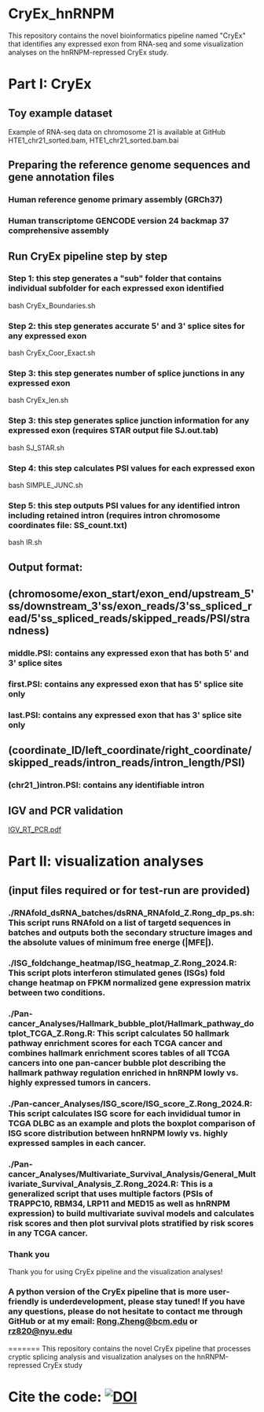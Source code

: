 # CryEx_hnRNPM

This repository contains the novel bioinformatics pipeline named "CryEx" that identifies any expressed exon from RNA-seq and some visualization analyses on the hnRNPM-repressed CryEx study. 

# Part I: CryEx

## Toy example dataset 
Example of RNA-seq data on chromosome 21 is available at GitHub HTE1_chr21_sorted.bam, HTE1_chr21_sorted.bam.bai

## Preparing the reference genome sequences and gene annotation files
### Human reference genome primary assembly (GRCh37)
### Human transcriptome GENCODE version 24 backmap 37 comprehensive assembly
## Run CryEx pipeline step by step
### Step 1: this step generates a "sub" folder that contains individual subfolder for each expressed exon identified
bash CryEx_Boundaries.sh
### Step 2: this step generates accurate 5' and 3' splice sites for any expressed exon
bash CryEx_Coor_Exact.sh
### Step 3: this step generates number of splice junctions in any expressed exon
bash CryEx_len.sh
### Step 3: this step generates splice junction information for any expressed exon (requires STAR output file SJ.out.tab)
bash SJ_STAR.sh
### Step 4: this step calculates PSI values for each expressed exon
bash SIMPLE_JUNC.sh
### Step 5: this step outputs PSI values for any identified intron including retained intron (requires intron chromosome coordinates file: SS_count.txt)
bash IR.sh
## Output format: 
## (chromosome/exon_start/exon_end/upstream_5'ss/downstream_3'ss/exon_reads/3'ss_spliced_read/5'ss_spliced_reads/skipped_reads/PSI/strandness)
### middle.PSI: contains any expressed exon that has both 5' and 3' splice sites
### first.PSI: contains any expressed exon that has 5' splice site only
### last.PSI: contains any expressed exon that has 3' splice site only
## (coordinate_ID/left_coordinate/right_coordinate/skipped_reads/intron_reads/intron_length/PSI)
### (chr21_)intron.PSI: contains any identifiable intron
## IGV and PCR validation
[IGV_RT_PCR.pdf](https://github.com/CC-Cheng-Splicing-lab-BCM/hnRNPM_CryEx_dsRNA/files/13852485/IGV_RT_PCR.pdf)

# Part II: visualization analyses 
## (input files required or for test-run are provided)
### ./RNAfold_dsRNA_batches/dsRNA_RNAfold_Z.Rong_dp_ps.sh: This script runs RNAfold on a list of targetd sequences in batches and outputs both the secondary structure images and the absolute values of minimum free energe (|MFE|).
### ./ISG_foldchange_heatmap/ISG_heatmap_Z.Rong_2024.R: This script plots interferon stimulated genes (ISGs) fold change heatmap on FPKM normalized gene expression matrix between two conditions.
### ./Pan-cancer_Analyses/Hallmark_bubble_plot/Hallmark_pathway_dotplot_TCGA_Z.Rong.R: This script calculates 50 hallmark pathway enrichment scores for each TCGA cancer and combines hallmark enrichment scores tables of all TCGA cancers into one pan-cancer bubble plot describing the hallmark pathway regulation enriched in hnRNPM lowly vs. highly expressed tumors in cancers.
### ./Pan-cancer_Analyses/ISG_score/ISG_score_Z.Rong_2024.R: This script calculates ISG score for each invididual tumor in TCGA DLBC as an example and plots the boxplot comparison of ISG score distribution between hnRNPM lowly vs. highly expressed samples in each cancer.
### ./Pan-cancer_Analyses/Multivariate_Survival_Analysis/General_Multivariate_Survival_Analysis_Z.Rong_2024.R: This is a generalized script that uses multiple factors (PSIs of TRAPPC10, RBM34, LRP11 and MED15 as well as hnRNPM expression) to build multivariate suvival models and calculates risk scores and then plot survival plots stratified by risk scores in any TCGA cancer.

### Thank you
Thank you for using CryEx pipeline and the visualization analyses!

### A python version of the CryEx pipeline that is more user-friendly is underdevelopment, please stay tuned! If you have any questions, please do not hesitate to contact me through GitHub or at my email: Rong.Zheng@bcm.edu or rz820@nyu.edu
=======
This repository contains the novel CryEx pipeline that processes cryptic splicing analysis and visualization analyses on the hnRNPM-repressed CryEx study

# Cite the code: [![DOI](https://zenodo.org/badge/739635097.svg)](https://zenodo.org/doi/10.5281/zenodo.10543477)

